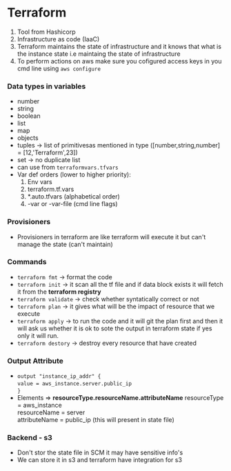 # Terraform
1. Tool from Hashicorp
2. Infrastructure as code (IaaC)
3. Terraform maintains the state of infrastructure and it knows that what is the instance state i.e maintaing the state of infrastructure
4. To perform actions on aws make sure you cofigured access keys in you cmd line using `aws configure`

### Data types in variables
- number
- string
- boolean
- list
- map
- objects
- tuples -> list of primitivesas mentioned in type ([number,string,number] = [12,'Terraform',23])
- set -> no duplicate list
- can use from `terraformvars.tfvars`
- Var def orders (lower to higher priority):
    1. Env vars
    2. terraform.tf.vars
    3. *.auto.tfvars (alphabetical order)
    4. -var or -var-file (cmd line flags)

### Provisioners
- Provisioners in terraform are like terraform will execute it but can't manage the state (can't maintain)

### Commands
- `terraform fmt` -> format the code
- `terraform init` -> it scan all the tf file and if data block exists it will fetch it from the **terraform registry**
- `terraform validate` -> check whether syntatically correct or not
- `terraform plan` -> it gives what will be the impact of resource that we execute
- `terraform apply` -> to run the code and it will git the plan first and then it will ask us whether it is ok to sote the output in terraform state if yes only it will run.
- `terraform destory` -> destroy every resource that have created

### Output Attribute
- `output "instance_ip_addr" {` <br/> `value = aws_instance.server.public_ip` <br/> `}`
- Elements => **resourceType.resourceName.attributeName**
resourceType = aws_instance <br>
resourceName = server <br/>
attributeName = public_ip (this will present in state file)

### Backend - s3
- Don't stor the state file in SCM it may have sensitive info's
- We can store it in s3 and terraform have integration for s3
